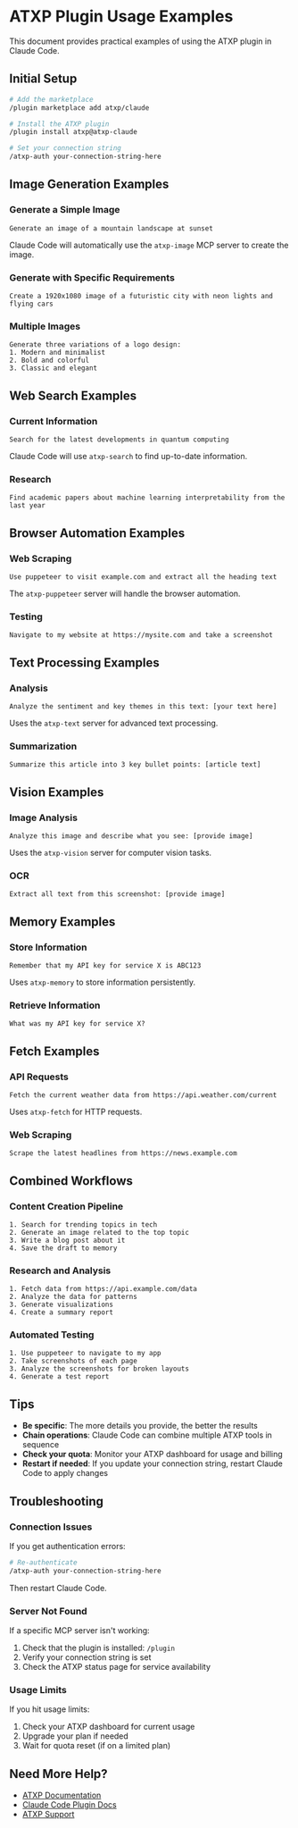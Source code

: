 # ATXP Plugin Usage Examples

This document provides practical examples of using the ATXP plugin in Claude Code.

## Initial Setup

```bash
# Add the marketplace
/plugin marketplace add atxp/claude

# Install the ATXP plugin
/plugin install atxp@atxp-claude

# Set your connection string
/atxp-auth your-connection-string-here
```

## Image Generation Examples

### Generate a Simple Image

```
Generate an image of a mountain landscape at sunset
```

Claude Code will automatically use the `atxp-image` MCP server to create the image.

### Generate with Specific Requirements

```
Create a 1920x1080 image of a futuristic city with neon lights and flying cars
```

### Multiple Images

```
Generate three variations of a logo design: 
1. Modern and minimalist
2. Bold and colorful  
3. Classic and elegant
```

## Web Search Examples

### Current Information

```
Search for the latest developments in quantum computing
```

Claude Code will use `atxp-search` to find up-to-date information.

### Research

```
Find academic papers about machine learning interpretability from the last year
```

## Browser Automation Examples

### Web Scraping

```
Use puppeteer to visit example.com and extract all the heading text
```

The `atxp-puppeteer` server will handle the browser automation.

### Testing

```
Navigate to my website at https://mysite.com and take a screenshot
```

## Text Processing Examples

### Analysis

```
Analyze the sentiment and key themes in this text: [your text here]
```

Uses the `atxp-text` server for advanced text processing.

### Summarization

```
Summarize this article into 3 key bullet points: [article text]
```

## Vision Examples

### Image Analysis

```
Analyze this image and describe what you see: [provide image]
```

Uses the `atxp-vision` server for computer vision tasks.

### OCR

```
Extract all text from this screenshot: [provide image]
```

## Memory Examples

### Store Information

```
Remember that my API key for service X is ABC123
```

Uses `atxp-memory` to store information persistently.

### Retrieve Information

```
What was my API key for service X?
```

## Fetch Examples

### API Requests

```
Fetch the current weather data from https://api.weather.com/current
```

Uses `atxp-fetch` for HTTP requests.

### Web Scraping

```
Scrape the latest headlines from https://news.example.com
```

## Combined Workflows

### Content Creation Pipeline

```
1. Search for trending topics in tech
2. Generate an image related to the top topic
3. Write a blog post about it
4. Save the draft to memory
```

### Research and Analysis

```
1. Fetch data from https://api.example.com/data
2. Analyze the data for patterns
3. Generate visualizations
4. Create a summary report
```

### Automated Testing

```
1. Use puppeteer to navigate to my app
2. Take screenshots of each page
3. Analyze the screenshots for broken layouts
4. Generate a test report
```

## Tips

- **Be specific**: The more details you provide, the better the results
- **Chain operations**: Claude Code can combine multiple ATXP tools in sequence
- **Check your quota**: Monitor your ATXP dashboard for usage and billing
- **Restart if needed**: If you update your connection string, restart Claude Code to apply changes

## Troubleshooting

### Connection Issues

If you get authentication errors:

```bash
# Re-authenticate
/atxp-auth your-connection-string-here
```

Then restart Claude Code.

### Server Not Found

If a specific MCP server isn't working:

1. Check that the plugin is installed: `/plugin`
2. Verify your connection string is set
3. Check the ATXP status page for service availability

### Usage Limits

If you hit usage limits:

1. Check your ATXP dashboard for current usage
2. Upgrade your plan if needed
3. Wait for quota reset (if on a limited plan)

## Need More Help?

- [ATXP Documentation](https://docs.atxp.ai/atxp)
- [Claude Code Plugin Docs](https://docs.claude.com/en/docs/claude-code/plugins)
- [ATXP Support](https://atxp.ai/support)

